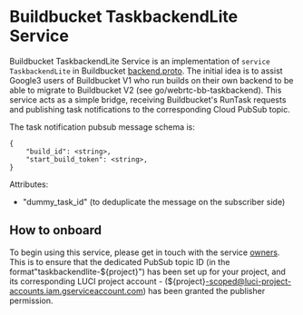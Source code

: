 # Buildbucket TaskbackendLite Service
Buildbucket TaskbackendLite Service is an implementation of
`service TaskbackendLite` in Buildbucket
[backend.proto](https://chromium.googlesource.com/infra/luci/luci-go/+/refs/heads/main/buildbucket/proto/backend.proto#329).
The initial idea is to assist Google3 users of Buildbucket V1 who run builds on
their own backend to be able to migrate to Buildbucket V2 (see go/webrtc-bb-taskbackend).
This service acts as a simple bridge, receiving Buildbucket's RunTask requests
and publishing task notifications to the corresponding Cloud PubSub topic.

The task notification pubsub message schema is:
```
{
    "build_id": <string>,
    "start_build_token": <string>,
}
```
Attributes:
 - "dummy_task_id" (to deduplicate the message on the subscriber side)


## How to onboard

To begin using this service, please get in touch with the service
[owners](https://chromium.googlesource.com/infra/luci/luci-go/+/refs/heads/main/buildbucket/OWNERS).
This is to ensure that the dedicated PubSub topic ID (in the format"taskbackendlite-${project}")
has been set up for your project, and its corresponding LUCI project account -
(${project}-scoped@luci-project-accounts.iam.gserviceaccount.com) has been
granted the publisher permission.
